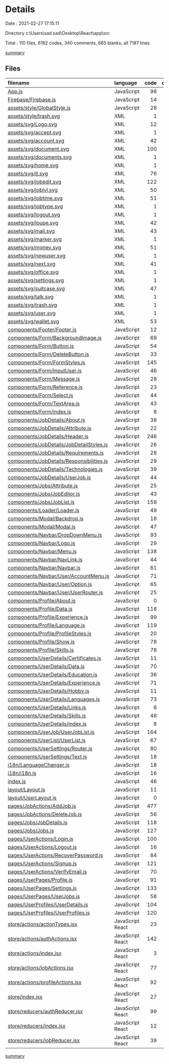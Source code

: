 # Details

Date : 2021-02-27 17:15:11

Directory c:\Users\sad sad\Desktop\React\app\src

Total : 110 files,  6182 codes, 340 comments, 665 blanks, all 7187 lines

[summary](results.md)

## Files
| filename | language | code | comment | blank | total |
| :--- | :--- | ---: | ---: | ---: | ---: |
| [App.js](/App.js) | JavaScript | 98 | 6 | 9 | 113 |
| [Firebase/Firebase.js](/Firebase/Firebase.js) | JavaScript | 14 | 0 | 3 | 17 |
| [assets/style/GlobalStyle.js](/assets/style/GlobalStyle.js) | JavaScript | 28 | 0 | 8 | 36 |
| [assets/style/trash.svg](/assets/style/trash.svg) | XML | 1 | 0 | 0 | 1 |
| [assets/svg/Logo.svg](/assets/svg/Logo.svg) | XML | 12 | 0 | 1 | 13 |
| [assets/svg/accept.svg](/assets/svg/accept.svg) | XML | 1 | 0 | 0 | 1 |
| [assets/svg/account.svg](/assets/svg/account.svg) | XML | 42 | 1 | 1 | 44 |
| [assets/svg/document.svg](/assets/svg/document.svg) | XML | 100 | 1 | 1 | 102 |
| [assets/svg/documents.svg](/assets/svg/documents.svg) | XML | 1 | 0 | 0 | 1 |
| [assets/svg/home.svg](/assets/svg/home.svg) | XML | 1 | 0 | 0 | 1 |
| [assets/svg/it.svg](/assets/svg/it.svg) | XML | 76 | 1 | 1 | 78 |
| [assets/svg/jobedit.svg](/assets/svg/jobedit.svg) | XML | 122 | 0 | 1 | 123 |
| [assets/svg/joblvl.svg](/assets/svg/joblvl.svg) | XML | 50 | 1 | 1 | 52 |
| [assets/svg/jobtime.svg](/assets/svg/jobtime.svg) | XML | 51 | 1 | 1 | 53 |
| [assets/svg/jobtype.svg](/assets/svg/jobtype.svg) | XML | 1 | 0 | 0 | 1 |
| [assets/svg/logout.svg](/assets/svg/logout.svg) | XML | 1 | 0 | 0 | 1 |
| [assets/svg/loupe.svg](/assets/svg/loupe.svg) | XML | 42 | 1 | 1 | 44 |
| [assets/svg/mail.svg](/assets/svg/mail.svg) | XML | 43 | 1 | 1 | 45 |
| [assets/svg/marker.svg](/assets/svg/marker.svg) | XML | 1 | 0 | 0 | 1 |
| [assets/svg/money.svg](/assets/svg/money.svg) | XML | 51 | 1 | 1 | 53 |
| [assets/svg/newuser.svg](/assets/svg/newuser.svg) | XML | 1 | 0 | 0 | 1 |
| [assets/svg/next.svg](/assets/svg/next.svg) | XML | 41 | 1 | 1 | 43 |
| [assets/svg/office.svg](/assets/svg/office.svg) | XML | 1 | 0 | 0 | 1 |
| [assets/svg/settings.svg](/assets/svg/settings.svg) | XML | 1 | 0 | 0 | 1 |
| [assets/svg/suitcase.svg](/assets/svg/suitcase.svg) | XML | 47 | 1 | 1 | 49 |
| [assets/svg/talk.svg](/assets/svg/talk.svg) | XML | 1 | 0 | 0 | 1 |
| [assets/svg/trash.svg](/assets/svg/trash.svg) | XML | 1 | 0 | 0 | 1 |
| [assets/svg/user.svg](/assets/svg/user.svg) | XML | 1 | 0 | 0 | 1 |
| [assets/svg/wallet.svg](/assets/svg/wallet.svg) | XML | 53 | 1 | 1 | 55 |
| [components/Footer/Footer.js](/components/Footer/Footer.js) | JavaScript | 12 | 0 | 4 | 16 |
| [components/Form/BackgroundImage.js](/components/Form/BackgroundImage.js) | JavaScript | 69 | 0 | 5 | 74 |
| [components/Form/Button.js](/components/Form/Button.js) | JavaScript | 54 | 0 | 3 | 57 |
| [components/Form/DeleteButton.js](/components/Form/DeleteButton.js) | JavaScript | 33 | 0 | 6 | 39 |
| [components/Form/FormStyles.js](/components/Form/FormStyles.js) | JavaScript | 145 | 0 | 15 | 160 |
| [components/Form/InputUser.js](/components/Form/InputUser.js) | JavaScript | 46 | 0 | 4 | 50 |
| [components/Form/Message.js](/components/Form/Message.js) | JavaScript | 28 | 0 | 4 | 32 |
| [components/Form/Reference.js](/components/Form/Reference.js) | JavaScript | 23 | 0 | 5 | 28 |
| [components/Form/Select.js](/components/Form/Select.js) | JavaScript | 44 | 0 | 4 | 48 |
| [components/Form/TextArea.js](/components/Form/TextArea.js) | JavaScript | 43 | 0 | 8 | 51 |
| [components/Form/index.js](/components/Form/index.js) | JavaScript | 8 | 0 | 4 | 12 |
| [components/JobDetails/About.js](/components/JobDetails/About.js) | JavaScript | 38 | 0 | 5 | 43 |
| [components/JobDetails/Attribute.js](/components/JobDetails/Attribute.js) | JavaScript | 22 | 0 | 5 | 27 |
| [components/JobDetails/Header.js](/components/JobDetails/Header.js) | JavaScript | 246 | 0 | 14 | 260 |
| [components/JobDetails/JobDetailStyles.js](/components/JobDetails/JobDetailStyles.js) | JavaScript | 26 | 0 | 3 | 29 |
| [components/JobDetails/Requirements.js](/components/JobDetails/Requirements.js) | JavaScript | 28 | 0 | 5 | 33 |
| [components/JobDetails/Responsibilities.js](/components/JobDetails/Responsibilities.js) | JavaScript | 29 | 0 | 4 | 33 |
| [components/JobDetails/Technologies.js](/components/JobDetails/Technologies.js) | JavaScript | 39 | 0 | 8 | 47 |
| [components/JobDetails/UserJob.js](/components/JobDetails/UserJob.js) | JavaScript | 44 | 0 | 5 | 49 |
| [components/Jobs/Attribute.js](/components/Jobs/Attribute.js) | JavaScript | 25 | 0 | 5 | 30 |
| [components/Jobs/JobEditor.js](/components/Jobs/JobEditor.js) | JavaScript | 43 | 0 | 5 | 48 |
| [components/Jobs/JobList.js](/components/Jobs/JobList.js) | JavaScript | 159 | 2 | 13 | 174 |
| [components/Loader/Loader.js](/components/Loader/Loader.js) | JavaScript | 49 | 0 | 3 | 52 |
| [components/Modal/Backdrop.js](/components/Modal/Backdrop.js) | JavaScript | 18 | 0 | 4 | 22 |
| [components/Modal/Modal.js](/components/Modal/Modal.js) | JavaScript | 47 | 0 | 4 | 51 |
| [components/Navbar/DropDownMenu.js](/components/Navbar/DropDownMenu.js) | JavaScript | 93 | 1 | 8 | 102 |
| [components/Navbar/Logo.js](/components/Navbar/Logo.js) | JavaScript | 29 | 0 | 4 | 33 |
| [components/Navbar/Menu.js](/components/Navbar/Menu.js) | JavaScript | 138 | 0 | 20 | 158 |
| [components/Navbar/NavLink.js](/components/Navbar/NavLink.js) | JavaScript | 44 | 0 | 5 | 49 |
| [components/Navbar/Navbar.js](/components/Navbar/Navbar.js) | JavaScript | 61 | 0 | 9 | 70 |
| [components/Navbar/User/AccountMenu.js](/components/Navbar/User/AccountMenu.js) | JavaScript | 71 | 0 | 8 | 79 |
| [components/Navbar/User/Option.js](/components/Navbar/User/Option.js) | JavaScript | 65 | 0 | 6 | 71 |
| [components/Navbar/User/UserRouter.js](/components/Navbar/User/UserRouter.js) | JavaScript | 25 | 0 | 8 | 33 |
| [components/Profile/About.js](/components/Profile/About.js) | JavaScript | 0 | 0 | 1 | 1 |
| [components/Profile/Data.js](/components/Profile/Data.js) | JavaScript | 118 | 11 | 11 | 140 |
| [components/Profile/Experience.js](/components/Profile/Experience.js) | JavaScript | 99 | 10 | 7 | 116 |
| [components/Profile/Language.js](/components/Profile/Language.js) | JavaScript | 119 | 0 | 8 | 127 |
| [components/Profile/ProfileStyles.js](/components/Profile/ProfileStyles.js) | JavaScript | 20 | 0 | 2 | 22 |
| [components/Profile/Show.js](/components/Profile/Show.js) | JavaScript | 78 | 12 | 10 | 100 |
| [components/Profile/Skills.js](/components/Profile/Skills.js) | JavaScript | 78 | 0 | 5 | 83 |
| [components/UserDetails/Certificates.js](/components/UserDetails/Certificates.js) | JavaScript | 11 | 0 | 4 | 15 |
| [components/UserDetails/Data.js](/components/UserDetails/Data.js) | JavaScript | 70 | 3 | 8 | 81 |
| [components/UserDetails/Education.js](/components/UserDetails/Education.js) | JavaScript | 36 | 0 | 7 | 43 |
| [components/UserDetails/Experience.js](/components/UserDetails/Experience.js) | JavaScript | 71 | 0 | 5 | 76 |
| [components/UserDetails/Hobby.js](/components/UserDetails/Hobby.js) | JavaScript | 11 | 0 | 3 | 14 |
| [components/UserDetails/Languages.js](/components/UserDetails/Languages.js) | JavaScript | 73 | 0 | 7 | 80 |
| [components/UserDetails/Links.js](/components/UserDetails/Links.js) | JavaScript | 6 | 1 | 5 | 12 |
| [components/UserDetails/Skills.js](/components/UserDetails/Skills.js) | JavaScript | 48 | 14 | 7 | 69 |
| [components/UserDetails/index.js](/components/UserDetails/index.js) | JavaScript | 8 | 0 | 1 | 9 |
| [components/UserJob/UserJobList.js](/components/UserJob/UserJobList.js) | JavaScript | 164 | 12 | 17 | 193 |
| [components/UserList/UserList.js](/components/UserList/UserList.js) | JavaScript | 67 | 0 | 11 | 78 |
| [components/UserSettings/Router.js](/components/UserSettings/Router.js) | JavaScript | 80 | 0 | 11 | 91 |
| [components/UserSettings/Text.js](/components/UserSettings/Text.js) | JavaScript | 18 | 12 | 7 | 37 |
| [i18n/LanguageChanger.js](/i18n/LanguageChanger.js) | JavaScript | 18 | 0 | 4 | 22 |
| [i18n/i18n.js](/i18n/i18n.js) | JavaScript | 16 | 0 | 7 | 23 |
| [index.js](/index.js) | JavaScript | 46 | 0 | 5 | 51 |
| [layout/Layout.js](/layout/Layout.js) | JavaScript | 11 | 1 | 11 | 23 |
| [layout/UserLayout.js](/layout/UserLayout.js) | JavaScript | 0 | 12 | 10 | 22 |
| [pages/JobActions/AddJob.js](/pages/JobActions/AddJob.js) | JavaScript | 477 | 0 | 24 | 501 |
| [pages/JobActions/DeleteJob.js](/pages/JobActions/DeleteJob.js) | JavaScript | 56 | 57 | 14 | 127 |
| [pages/Jobs/JobDetails.js](/pages/Jobs/JobDetails.js) | JavaScript | 118 | 0 | 7 | 125 |
| [pages/Jobs/Jobs.js](/pages/Jobs/Jobs.js) | JavaScript | 127 | 0 | 11 | 138 |
| [pages/UserActions/Login.js](/pages/UserActions/Login.js) | JavaScript | 100 | 0 | 7 | 107 |
| [pages/UserActions/Logout.js](/pages/UserActions/Logout.js) | JavaScript | 16 | 0 | 12 | 28 |
| [pages/UserActions/RecoverPassword.js](/pages/UserActions/RecoverPassword.js) | JavaScript | 84 | 0 | 6 | 90 |
| [pages/UserActions/Signup.js](/pages/UserActions/Signup.js) | JavaScript | 121 | 0 | 6 | 127 |
| [pages/UserActions/VerifyEmail.js](/pages/UserActions/VerifyEmail.js) | JavaScript | 70 | 0 | 7 | 77 |
| [pages/UserPages/Profile.js](/pages/UserPages/Profile.js) | JavaScript | 91 | 38 | 12 | 141 |
| [pages/UserPages/Settings.js](/pages/UserPages/Settings.js) | JavaScript | 133 | 0 | 18 | 151 |
| [pages/UserPages/UserJobs.js](/pages/UserPages/UserJobs.js) | JavaScript | 58 | 0 | 7 | 65 |
| [pages/UserProfiles/UserDetails.js](/pages/UserProfiles/UserDetails.js) | JavaScript | 104 | 0 | 8 | 112 |
| [pages/UserProfiles/UserProfiles.js](/pages/UserProfiles/UserProfiles.js) | JavaScript | 120 | 0 | 15 | 135 |
| [store/actions/actionTypes.jsx](/store/actions/actionTypes.jsx) | JavaScript React | 23 | 0 | 7 | 30 |
| [store/actions/authActions.jsx](/store/actions/authActions.jsx) | JavaScript React | 142 | 47 | 16 | 205 |
| [store/actions/index.jsx](/store/actions/index.jsx) | JavaScript React | 3 | 0 | 1 | 4 |
| [store/actions/jobActions.jsx](/store/actions/jobActions.jsx) | JavaScript React | 77 | 4 | 7 | 88 |
| [store/actions/profileActions.jsx](/store/actions/profileActions.jsx) | JavaScript React | 92 | 2 | 9 | 103 |
| [store/index.jsx](/store/index.jsx) | JavaScript React | 27 | 1 | 6 | 34 |
| [store/reducers/authReducer.jsx](/store/reducers/authReducer.jsx) | JavaScript React | 99 | 82 | 32 | 213 |
| [store/reducers/index.jsx](/store/reducers/index.jsx) | JavaScript React | 12 | 0 | 3 | 15 |
| [store/reducers/jobReducer.jsx](/store/reducers/jobReducer.jsx) | JavaScript React | 39 | 1 | 10 | 50 |

[summary](results.md)
